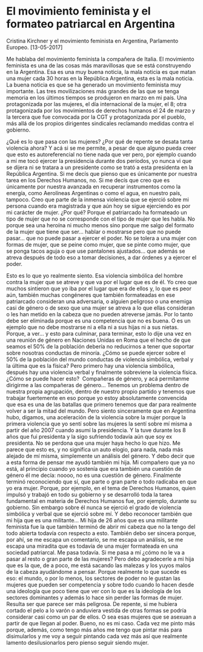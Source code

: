 # El movimiento feminista y el formateo patriarcal en Argentina

Cristina Kirchner y el movimiento feminista en Argentina, Parlamento Europeo.
[13-05-2017]

Me hablaba del movimiento feminista la compañera de Italia. El movimiento feminista es una de las cosas más maravillosas que se está construyendo en la Argentina. Esa es una muy buena noticia, la mala noticia es que matan una mujer cada 30 horas en la República Argentina, esta es la mala noticia. La buena noticia es que se ha generado un movimiento feminista muy importante. Las tres movilizaciones más grandes de las que se tenga memoria en los últimos tiempos se produjeron en marzo en mi país. Una protagonizada por las mujeres, el día internacional de la mujer, el 8; otra protagonizada por los movimientos de derechos humanos el 24 de marzo y la tercera que fue convocada por la CGT y protagonizada por el pueblo, más allá de los propios dirigentes sindicales reclamando medidas contra el gobierno.

¿Qué es lo que pasa con las mujeres? ¿Por qué de repente se desata tanta violencia ahora? Y acá si se me permite, a pesar de que alguno pueda creer que esto es autoreferencial no tiene nada que ver pero, por ejemplo cuando a mí me tocó ejercer la presidencia durante dos períodos, yo nunca vi que se dijera ni se tratara a un presidente como se trató a esta presidenta en la República Argentina. Si me decís que pienso que es únicamente por nuestra tarea en los Derechos Humanos, no. Si me decís que creo que es únicamente por nuestra avanzada en recuperar instrumentos como la energía, como Aerolíneas Argentinas o como el agua, en nuestro país, tampoco. Creo que parte de la inmensa violencia que se ejerció sobre mi persona cuando era magistrada y que aún hoy se sigue ejerciendo es por mi carácter de mujer. ¿Por qué? Porque el patriarcado ha formateado un tipo de mujer que no se corresponde con el tipo de mujer que les habla. No porque sea una heroína ni mucho menos sino porque me salgo del formato de la mujer que tiene que ser… hablar o mostrarse pero que no puede pasar… que no puede pasar a ejercer el poder. No se tolera a una mujer con formas de mujer, que se peine como mujer, que se pinte como mujer, que se ponga tacos aguja o que use pantalones ajustados… que además se atreva después de todo eso a tomar decisiones, a dar órdenes y a ejercer el poder.

Esto es lo que yo realmente siento. Esa violencia simbólica del hombre contra la mujer que se atreve y que va por el lugar que es de él. Yo creo que muchos sintieron que yo iba por el lugar que era de ellos y, lo que es peor aún, también muchas congéneres que también formateadas en ese patriarcado consideran una adversaria, o alguien peligroso o una enemiga casi de género o de sexo que una mujer se atreva a lo que ellas consideran o les han metido en la cabeza que no pueden atreverse jamás. Por lo tanto debe ser eliminada porque es una competencia que no es buena. O es un ejemplo que no debe mostrarse ni a ella ni a sus hijas ni a sus nietas.
Porque, a ver… y esto para culminar, para terminar, esto lo dije una vez en una reunión de género en Naciones Unidas en Roma que el hecho de que seamos el 50% de la población debería no reducirnos a tener que soportar sobre nosotras conductas de minoría. ¿Cómo se puede ejercer sobre el 50% de la población del mundo conductas de violencia simbólica, verbal y la última que es la física? Pero primero hay una violencia simbólica, después hay una violencia verbal y finalmente sobreviene la violencia física.
¿Cómo se puede hacer esto?  Compañeras de género, y acá permítanme dirigirme a las compañeras de género… Tenemos un problema dentro de nuestra propia agrupación, dentro de nuestro propio partido y tenemos que trabajar fuertemente en eso porque yo estoy absolutamente convencida que esa es una de las batallas que primero tenemos que dar para realmente volver a ser la mitad del mundo. Pero siento sinceramente que en Argentina hubo, digamos, una aceleración de la violencia sobre la mujer porque la primera violencia que yo sentí sobre las mujeres la sentí sobre mí misma a partir del año 2007 cuando asumí la presidencia. Y la tuve durante los 8 años que fui presidenta y la sigo sufriendo todavía aún que soy ex presidenta. No se perdona que una mujer haya hecho lo que hizo. Me parece que esto es, y no significa un auto elogio, para nada, nada más alejado de mí misma, simplemente un análisis del género.
Y debo decir que a esta forma de pensar me ayudó también mi hija. Mi compañero que ya no está, al principio cuando yo sostenía que era también una cuestión de género él me decía: noooo, no es una cuestión de género. Finalmente terminó reconociendo que sí, que parte o gran parte o todo radicaba en que yo era mujer. Porque, por ejemplo, en el tema de Derechos Humanos, quien impulsó y trabajó en todo su gobierno y se desarrolló toda la tarea fundamental en materia de Derechos Humanos fue, por ejemplo, durante su gobierno. Sin embargo sobre él nunca se ejerció el grado de violencia simbólica y verbal que se ejerció sobre mí.
Y debo reconocer también que mi hija que es una militante… Mi hija de 26 años que es una militante feminista fue la que también terminó de abrir mi cabeza que no la tengo del todo abierta todavía con respecto a esto.
También debo ser sincera porque, por ahí, se me escapa un comentario, se me escapa un análisis, se me escapa una miradita que es todavía de una mujer formateada en una sociedad patriarcal. Me pasa todavía. Si me pasa a mí ¿cómo no le va a pasar al resto o gran parte de las mujeres? Pero debo agradecerle a mi hija que es la que, de a poco, me está sacando las malezas y los yuyos malos de la cabeza ayudándome a pensar. Porque realmente lo que sucede es eso: el mundo, o por lo menos, los sectores de poder no le gustan las mujeres que pueden ser competencia y sobre todo cuando lo hacen desde una ideología que poco tiene que ver con lo que es la ideología de los sectores dominantes y además lo hace sin perder las formas de mujer. Resulta ser que parece ser más peligrosa.
De repente, si me hubiera cortado el pelo a lo varón o anduviera vestida de otras formas se podría considerar casi como un par de ellos. O sea esas mujeres que se asexuan a partir de que llegan al poder. Bueno, no es mi caso. Cada vez me pinto más porque, además, como tengo más años me tengo que pintar más para disimularlos y me voy a seguir pintando cada vez más así que realmente lamento desilusionarlos pero pienso seguir siendo mujer.


